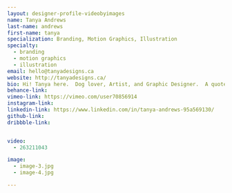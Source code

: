 ```yaml
---
layout: designer-profile-videobyimages
name: Tanya Andrews
last-name: andrews
first-name: tanya
specialization: Branding, Motion Graphics, Illustration
specialty:
  - branding
  - motion graphics
  - illustration
email: hello@tanyadesigns.ca
website: http://tanyadesigns.ca/
bio: Hi! Tanya here.  Dog lover, Artist, and Graphic Designer.  A quote that I live by “Creativity is the greatest rebellion in existence.” ― Osho
behance-link:
vimeo-link: https://vimeo.com/user70856914
instagram-link:
linkedin-link: https://www.linkedin.com/in/tanya-andrews-95a569130/
github-link:
dribbble-link:


video:
  - 263211043

image:
  - image-3.jpg
  - image-4.jpg

---
```


